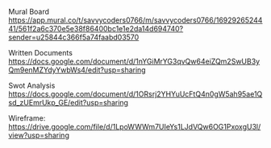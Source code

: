 Mural Board
https://app.mural.co/t/savvycoders0766/m/savvycoders0766/1692926524441/561f2a6c370e5e38f86400bc1e1e2da14d694740?sender=u25844c366f5a74faabd03570

Written Documents
https://docs.google.com/document/d/1nYGiMrYG3qvQw64eiZQm2SwUB3yQm9enMZYdyYwbWs4/edit?usp=sharing

Swot Analysis
https://docs.google.com/document/d/1ORsrj2YHYuUcFtQ4n0gW5ah95ae1Qsd_zUEmrUkp_GE/edit?usp=sharing

Wireframe:
https://drive.google.com/file/d/1LpoWWWm7UIeYs1LJdVQw6OG1PxoxgU3l/view?usp=sharing

